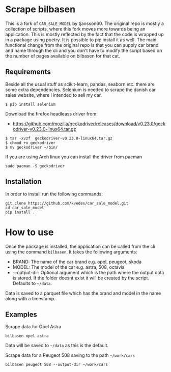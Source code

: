# Scrape bilbasen
This is a fork of `CAR_SALE_MODEL` by tjansson60. The original repo is mostly a collection of scripts, where this fork moves more towards being an application. This is mostly reflected by the fact that the code is wrapped up in a package using poetry. It is possible to pip install it as well.
The main functional change from the original repo is that you can supply car brand and name through the cli and you don't have to modify the script based on the number of pages available on bilbasen for that cat.

## Requirements

Beside all the usual stuff as scikit-learn, pandas, seaborn etc. there are some extra dependencies. Selenium is needed
to scrape the danish car sales website, where I intended to sell my car.

```
$ pip install selenium
```

Download the firefox headleass driver from:
- https://github.com/mozilla/geckodriver/releases/download/v0.23.0/geckodriver-v0.23.0-linux64.tar.gz

```
$ tar -xvzf  geckodriver-v0.23.0-linux64.tar.gz
$ chmod +x geckodriver
$ mv geckodriver ~/bin/
```

If you are using Arch linux you can install the driver from pacman
```
sudo pacman -S geckodriver
```

## Installation
In order to install run the following commands:
```
git clone https://github.com/kvedes/car_sale_model.git
cd car_sale_model
pip install .
```

# How to use
Once the package is installed, the application can be called from the cli using the command `bilbasen`. It takes the following arguments:
* BRAND: The name of the car brand e.g. opel, peugeot, skoda
* MODEL: The model of the car e.g. astra, 508, octavia
* --output-dir: Optional argument which is the path where the output data is stored. If the folder doesnt exist it will be created by the script. Defaults to `~/data`. 

Data is saved to a parquet file which has the brand and model in the name along with a timestamp.

## Examples
Scrape data for Opel Astra
```
bilbasen opel astra
```
Data will be saved to `~/data` as this is the default. 

Scrape data for a Peugeot 508 saving to the path `~/work/cars`
```
bilbasen peugeot 508 --output-dir ~/work/cars
```
